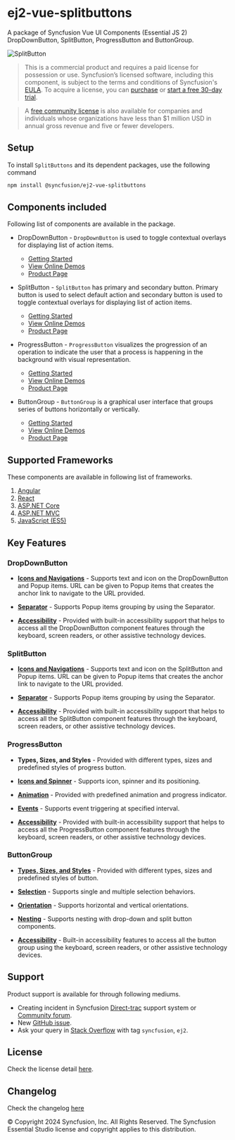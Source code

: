 # ej2-vue-splitbuttons

A package of Syncfusion Vue UI Components (Essential JS 2) DropDownButton, SplitButton, ProgressButton and ButtonGroup.

![SplitButton](https://ej2.syncfusion.com/products/images/splitbutton/readme.gif)

> This is a commercial product and requires a paid license for possession or use. Syncfusion’s licensed software, including this component, is subject to the terms and conditions of Syncfusion's [EULA](https://www.syncfusion.com/eula/es/). To acquire a license, you can [purchase](https://www.syncfusion.com/sales/products) or [start a free 30-day trial](https://www.syncfusion.com/account/manage-trials/start-trials).

> A [free community license](https://www.syncfusion.com/products/communitylicense) is also available for companies and individuals whose organizations have less than $1 million USD in annual gross revenue and five or fewer developers.

## Setup

To install `SplitButtons` and its dependent packages, use the following command

```sh
npm install @syncfusion/ej2-vue-splitbuttons
```

## Components included

Following list of components are available in the package.

* DropDownButton - `DropDownButton` is used to toggle contextual overlays for displaying list of action items.
    * [Getting Started](https://ej2.syncfusion.com/vue/documentation/drop-down-button/getting-started?utm_source=npm&utm_campaign=drop-down-button)
    * [View Online Demos](https://ej2.syncfusion.com/vue/demos/?utm_source=npm&utm_campaign=drop-down-button#/fluent2/button/dropdown-button.html)
    * [Product Page](https://www.syncfusion.com/vue-ui-components/dropdown-menu)

* SplitButton - `SplitButton` has primary and secondary button. Primary button is used to select default action and secondary button is used to toggle contextual overlays for displaying list of action items.
    * [Getting Started](https://ej2.syncfusion.com/vue/documentation/split-button/getting-started?utm_source=npm&utm_campaign=split-button)
    * [View Online Demos](https://ej2.syncfusion.com/vue/demos/?utm_source=npm&utm_campaign=split-button#/fluent2/button/split-button.html)
    * [Product Page](https://www.syncfusion.com/vue-ui-components/split-button)

* ProgressButton - `ProgressButton` visualizes the progression of an operation to indicate the user that a process is happening in the background with visual representation.
    * [Getting Started](https://ej2.syncfusion.com/vue/documentation/progress-button/getting-started?utm_source=npm&utm_campaign=progress-button)
    * [View Online Demos](https://ej2.syncfusion.com/vue/demos/?utm_source=npm&utm_campaign=progress-button#/fluent2/button/progress-button.html)
    * [Product Page](https://www.syncfusion.com/vue-ui-components/progress-button)

* ButtonGroup - `ButtonGroup` is a graphical user interface that groups series of buttons horizontally or vertically.
    * [Getting Started](https://ej2.syncfusion.com/vue/documentation/button-group/getting-started?utm_source=npm&utm_campaign=button-group)
    * [View Online Demos](https://ej2.syncfusion.com/vue/demos/?utm_source=npm&utm_campaign=grid#/fluent2/button/button-group.html)
    * [Product Page](https://www.syncfusion.com/vue-ui-components/button-group)

## Supported Frameworks

These components are available in following list of frameworks.

1. [Angular](https://github.com/syncfusion/ej2-angular-ui-components/tree/master/components/splitbuttons?utm_source=npm&utm_campaign=split-button)
2. [React](https://github.com/syncfusion/ej2-react-ui-components/tree/master/components/splitbuttons?utm_source=npm&utm_campaign=split-button)
3. [ASP.NET Core](https://www.syncfusion.com/aspnet-core-ui-controls)
4. [ASP.NET MVC](https://www.syncfusion.com/aspnet-mvc-ui-controls)
5. [JavaScript (ES5)](https://www.syncfusion.com/javascript-ui-controls)

## Key Features

### DropDownButton

* [**Icons and Navigations**](https://ej2.syncfusion.com/vue/documentation/drop-down-button/popup-items#icons) - Supports text and icon on the DropDownButton and Popup items. URL can be given to Popup items  that creates the anchor link to navigate to the URL provided.

* [**Separator**](https://ej2.syncfusion.com/vue/documentation/drop-down-button/popup-items#separator) - Supports Popup items grouping by using the Separator.

* [**Accessibility**](https://ej2.syncfusion.com/vue/documentation/drop-down-button/accessibility#accessibility) - Provided with built-in accessibility support that helps to access all the DropDownButton component features through the keyboard, screen readers, or other assistive technology devices.

### SplitButton

* [**Icons and Navigations**](https://ej2.syncfusion.com/vue/documentation/split-button/icons-and-separator#splitbutton-icons) - Supports text and icon on the SplitButton and Popup items. URL can be given to Popup items  that creates the anchor link to navigate to the URL provided.

* [**Separator**](https://ej2.syncfusion.com/vue/documentation/split-button/icons-and-separator#separator) - Supports Popup items grouping by using the Separator.

* [**Accessibility**](https://ej2.syncfusion.com/vue/documentation/split-button/accessibility#accessibility) - Provided with built-in accessibility support that helps to access all the SplitButton component features through the keyboard, screen readers, or other assistive technology devices.

### ProgressButton

* **Types, Sizes, and Styles** - Provided with different types, sizes and predefined styles of progress button.

* [**Icons and Spinner**](https://ej2.syncfusion.com/vue/documentation/progress-button/spinner-and-progress#spinner) - Supports icon, spinner and its positioning.

* [**Animation**](https://ej2.syncfusion.com/vue/documentation/progress-button/spinner-and-progress#content-animation) - Provided with predefined animation and progress indicator.

* [**Events**](https://ej2.syncfusion.com/vue/documentation/progress-button/spinner-and-progress#change-step-of-the-progressbutton) - Supports event triggering at specified interval.

* [**Accessibility**](https://ej2.syncfusion.com/vue/documentation/progress-button/accessibility#accessibility) - Provided with built-in accessibility support that helps to access all the ProgressButton component features through the keyboard, screen readers, or other assistive technology devices.

### ButtonGroup

* [**Types, Sizes, and Styles**](https://ej2.syncfusion.com/vue/documentation/button-group/types-and-styles#buttongroup-types) - Provided with different types, sizes and predefined styles of button.

* [**Selection**](https://ej2.syncfusion.com/vue/documentation/button-group/selection-and-nesting#selection) - Supports single and multiple selection behaviors.

* [**Orientation**](https://ej2.syncfusion.com/vue/documentation/button-group/getting-started#orientation) - Supports horizontal and vertical orientations.

* [**Nesting**](https://ej2.syncfusion.com/vue/documentation/button-group/selection-and-nesting#nesting) - Supports nesting with drop-down and split button components.

* [**Accessibility**](https://ej2.syncfusion.com/vue/documentation/button-group/accessibility#accessibility) - Built-in accessibility features to access all the button group using the keyboard, screen readers, or other assistive technology devices.

## Support

Product support is available for through following mediums.

* Creating incident in Syncfusion [Direct-trac](https://www.syncfusion.com/support/directtrac/incidents?utm_source=npm&utm_campaign=split-button) support system or [Community forum](https://www.syncfusion.com/forums/vue?utm_source=npm&utm_campaign=split-button).
* New [GitHub issue](https://github.com/syncfusion/ej2-vue-ui-components/issues/new).
* Ask your query in [Stack Overflow](https://stackoverflow.com/?utm_source=npm&utm_campaign=split-button) with tag `syncfusion`, `ej2`.

## License

Check the license detail [here](https://github.com/syncfusion/ej2-vue-ui-components/blob/master/license?utm_source=npm&utm_campaign=split-button).

## Changelog

Check the changelog [here](https://github.com/syncfusion/ej2-vue-ui-components/blob/master/components/splitbuttons/CHANGELOG.md?utm_source=npm&utm_campaign=split-button)

© Copyright 2024 Syncfusion, Inc. All Rights Reserved. The Syncfusion Essential Studio license and copyright applies to this distribution.